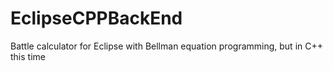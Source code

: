 # EclipseCPPBackEnd
Battle calculator for Eclipse with Bellman equation programming, but in C++ this time
